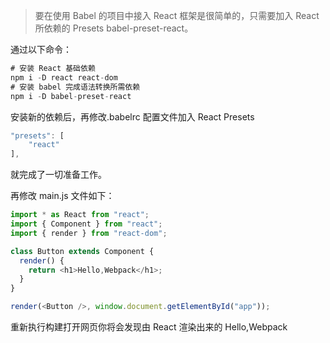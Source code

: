 <!--
 * @Descripttion: 接入 React
 * @version:
 * @Author: cholee
 * @Date: 2020-08-25 14:34:06
 * @LastEditors: cholee
 * @LastEditTime: 2020-08-25 14:54:54
-->

> 要在使用 Babel 的项目中接入 React 框架是很简单的，只需要加入 React 所依赖的 Presets babel-preset-react。  

通过以下命令：

```js
# 安装 React 基础依赖
npm i -D react react-dom
# 安装 babel 完成语法转换所需依赖
npm i -D babel-preset-react
```

安装新的依赖后，再修改.babelrc 配置文件加入 React Presets

```js
"presets": [
    "react"
],
```

就完成了一切准备工作。

再修改 main.js 文件如下：

```js
import * as React from "react";
import { Component } from "react";
import { render } from "react-dom";

class Button extends Component {
  render() {
    return <h1>Hello,Webpack</h1>;
  }
}

render(<Button />, window.document.getElementById("app"));
```

重新执行构建打开网页你将会发现由 React 渲染出来的 Hello,Webpack
